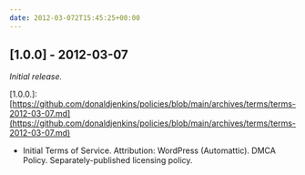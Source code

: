 ```yaml
---
date: 2012-03-072T15:45:25+00:00
---
```


## [1.0.0] - 2012-03-07

_Initial release._

\[1.0.0.\]: [https://github.com/donaldjenkins/policies/blob/main/archives/terms/terms-2012-03-07.md](https://github.com/donaldjenkins/policies/blob/main/archives/terms/terms-2012-03-07.md)

- Initial Terms of Service. Attribution: WordPress (Automattic). DMCA Policy. Separately-published licensing policy.
